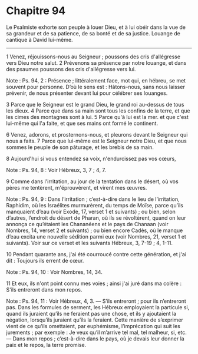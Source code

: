 # Chapitre 94

Le Psalmiste exhorte son peuple à louer Dieu, et à lui obéir dans la vue de sa grandeur et de sa patience, de sa bonté et de sa justice.
Louange de cantique à David lui-même.

***

1 Venez, réjouissons-nous au Seigneur ; poussons des cris d'allégresse vers Dieu notre salut. 2 Prévenons sa présence par notre louange, et dans des psaumes poussons des cris d'allégresse vers lui.

<span class="bible-note">Note : </span> Ps. 94, 2 : Présence ; littéralement face, mot qui, en hébreu, se met souvent pour personne. D’où le sens est : Hâtons-nous, sans nous laisser prévenir, de nous présenter devant lui pour célébrer ses louanges.


3 Parce que le Seigneur est le grand Dieu, le grand roi au-dessus de tous les dieux. 4 Parce que dans sa main sont tous les confins de la terre, et que les cimes des montagnes sont à lui. 5 Parce qu'à lui est la mer. et que c'est lui-même qui l'a faite, et que ses mains ont formé le continent.


6 Venez, adorons, et prosternons-nous, et pleurons devant le Seigneur qui nous a faits. 7 Parce que lui-même est le Seigneur notre Dieu, et que nous sommes le peuple de son pâturage, et les brebis de sa main.


8 Aujourd'hui si vous entendez sa voix, n'endurcissez pas vos cœurs,

<span class="bible-note">Note : </span> Ps. 94, 8 : Voir Hébreux, 3, 7 ; 4, 7.

9 Comme dans l'irritation, au jour de la tentation dans le désert, où vos pères me tentèrent, m'éprouvèrent, et virent mes œuvres.

<span class="bible-note">Note : </span> Ps. 94, 9 : Dans l’irritation ; c’est-à-dire dans le lieu de l’irritation, Raphidim, où les Israélites murmurèrent, du temps de Moïse, parce qu’ils manquaient d’eau (voir Exode, 17, verset 1 et suivants) ; ou bien, selon d’autres, l’endroit du désert de Pharan, où ils se révoltèrent, quand on leur annonça ce qu’étaient les Chananéens et le pays de Chanaan (voir Nombres, 14, verset 2 et suivants) ; ou bien encore Cadès, où le manque d’eau excita une nouvelle sédition parmi eux (voir Nombres, 21, verset 1 et suivants). Voir sur ce verset et les suivants Hébreux, 3, 7-19 ; 4, 1-11.

10 Pendant quarante ans, j'ai été courroucé contre cette génération, et j'ai dit : Toujours ils errent de cœur.

<span class="bible-note">Note : </span> Ps. 94, 10 : Voir Nombres, 14, 34.

11 Et eux, ils n'ont point connu mes voies ; ainsi j'ai juré dans ma colère : S'ils entreront dans mon repos.

<span class="bible-note">Note : </span> Ps. 94, 11 : Voir Hébreux, 4, 3. ― S’ils entreront ; pour ils n’entreront pas. Dans les formules de serment, les Hébreux employaient la particule si, quand ils juraient qu’ils ne feraient pas une chose, et ils y ajoutaient la négation, lorsqu’ils juraient qu’ils la feraient. Cette manière de s’exprimer vient de ce qu’ils omettaient, par euphémisme, l’imprécation qui suit les jurements ; par exemple : Je veux qu’il m’arrive tel mal, tel malheur, si, etc. ― Dans mon repos ; c’est-à-dire dans le pays, où je devais leur donner la paix et le repos, la terre promise.

